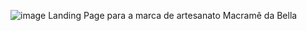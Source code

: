 ![image](https://github.com/livialeall/macrame-da-bella/assets/134645232/8a7f586c-a257-4057-8628-9974c1f53918)
Landing Page para a marca de artesanato Macramê da Bella

